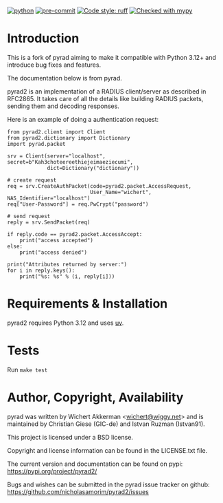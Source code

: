 [![python](https://img.shields.io/badge/Python-3.12+-3776AB.svg?style=flat&logo=python&logoColor=white)](https://www.python.org)
[![pre-commit](https://img.shields.io/badge/pre--commit-enabled-brightgreen?logo=pre-commit&logoColor=white)](https://github.com/pre-commit/pre-commit)
[![Code style: ruff](https://img.shields.io/badge/code%20style-ruff-000000.svg)]([https://github.com/psf/black](https://github.com/astral-sh/uv))
[![Checked with mypy](http://www.mypy-lang.org/static/mypy_badge.svg)](http://mypy-lang.org/)

# Introduction

This is a fork of pyrad aiming to make it compatible with Python 3.12+
and introduce bug fixes and features.

The documentation below is from pyrad.

pyrad2 is an implementation of a RADIUS client/server as described in
RFC2865. It takes care of all the details like building RADIUS packets,
sending them and decoding responses.

Here is an example of doing a authentication request:

    from pyrad2.client import Client
    from pyrad2.dictionary import Dictionary
    import pyrad.packet

    srv = Client(server="localhost", secret=b"Kah3choteereethiejeimaeziecumi",
                 dict=Dictionary("dictionary"))

    # create request
    req = srv.CreateAuthPacket(code=pyrad2.packet.AccessRequest,
                               User_Name="wichert", NAS_Identifier="localhost")
    req["User-Password"] = req.PwCrypt("password")

    # send request
    reply = srv.SendPacket(req)

    if reply.code == pyrad2.packet.AccessAccept:
        print("access accepted")
    else:
        print("access denied")

    print("Attributes returned by server:")
    for i in reply.keys():
        print("%s: %s" % (i, reply[i]))

# Requirements & Installation

pyrad2 requires Python 3.12 and uses [uv](https://github.com/astral-sh/uv).

# Tests

Run `make test`

# Author, Copyright, Availability

pyrad was written by Wichert Akkerman \<<wichert@wiggy.net>\> and is
maintained by Christian Giese (GIC-de) and Istvan Ruzman (Istvan91).

This project is licensed under a BSD license.

Copyright and license information can be found in the LICENSE.txt file.

The current version and documentation can be found on pypi:
<https://pypi.org/project/pyrad2/>

Bugs and wishes can be submitted in the pyrad issue tracker on github:
<https://github.com/nicholasamorim/pyrad2/issues>
